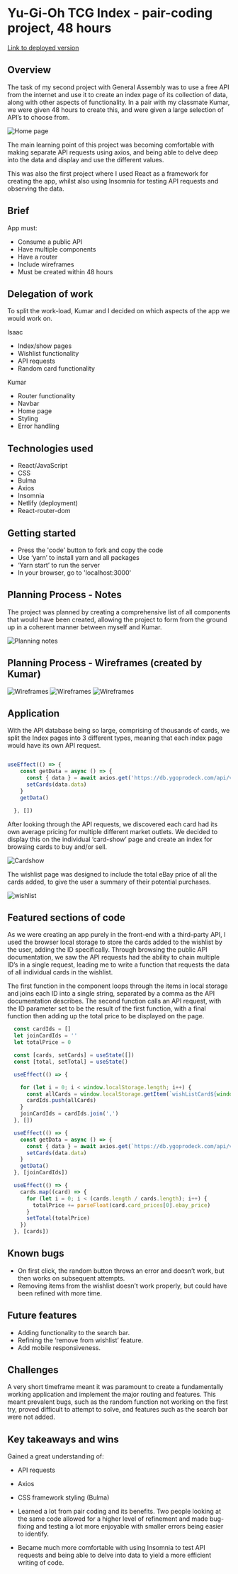 # Yu-Gi-Oh TCG Index - pair-coding project, 48 hours

[Link to deployed version](https://isaac-kumar-yugioh.netlify.app/)

## Overview

The task of my second project with General Assembly was to use a free API from the internet and use it to create an index page of its collection of data, along with other aspects of functionality. In a pair with my classmate Kumar, we were given 48 hours to create this, and were given a large selection of API’s to choose from.

![Home page](https://i.ibb.co/Fn7HyvW/Screenshot-2022-01-24-at-13-30-15.png)



The main learning point of this project was becoming comfortable with making separate API requests using axios, and being able to delve deep into the data and display and use the different values.

This was also the first project where I used React as a framework for creating the app, whilst also using Insomnia for testing API requests and observing the data.

## Brief

App must:
- Consume a public API
- Have multiple components
- Have a router
- Include wireframes
- Must be created within 48 hours

## Delegation of work

To split the work-load, Kumar and I decided on which aspects of the app we would work on. 

Isaac

- Index/show pages
- Wishlist functionality
- API requests
- Random card functionality 

Kumar

- Router functionality
- Navbar
- Home page
- Styling
- Error handling

## Technologies used

- React/JavaScript
- CSS
- Bulma
- Axios
- Insomnia
- Netlify (deployment)
- React-router-dom

## Getting started

- Press the 'code' button to fork and copy the code
- Use ‘yarn’ to install yarn and all packages
- ‘Yarn start’ to run the server
- In your browser, go to 'localhost:3000'

## Planning Process - Notes

The project was planned by creating a comprehensive list of all components that would have been created, allowing the project to form from the ground up in a coherent manner between myself and Kumar. 

![Planning notes](https://i.ibb.co/0qLnXd0/Screenshot-2022-01-24-at-13-33-26.png)

## Planning Process - Wireframes (created by Kumar)

![Wireframes](https://i.ibb.co/RSjbTzX/Screenshot-2022-01-24-at-13-38-32.png)
![Wireframes](https://i.ibb.co/SXtMhCm/Screenshot-2022-01-24-at-13-39-21.png)
![Wireframes](https://i.ibb.co/BzBh2pb/Screenshot-2022-01-24-at-13-40-01.png)


 










## Application

With the API database being so large, comprising of thousands of cards, we split the Index pages into 3 different types, meaning that each index page would have its own API request. 

```javascript

useEffect(() => {
    const getData = async () => {
      const { data } = await axios.get('https://db.ygoprodeck.com/api/v7/cardinfo.php?type=spell%20card')
      setCards(data.data)
    }
    getData()

  }, [])

```










After looking through the API requests, we discovered each card had its own average pricing for multiple different market outlets. We decided to display this on the individual ‘card-show’ page and create an index for browsing cards to buy and/or sell.

![Cardshow](https://i.ibb.co/WG49HBV/Screenshot-2022-01-24-at-13-42-27.png)


The wishlist page was designed to include the total eBay price of all the cards added, to give the user a summary of their potential purchases.

![wishlist](https://i.ibb.co/C6MpLzK/Screenshot-2022-01-24-at-13-43-22.png)







## Featured sections of code

As we were creating an app purely in the front-end with a third-party API, I used the browser local storage to store the cards added to the wishlist by the user, adding the ID specifically. Through browsing the public API documentation, we saw the API requests had the ability to chain multiple ID’s in a single request, leading me to write a function that requests the data of all individual cards in the wishlist. 

The first function in the component loops through the items in local storage and joins each ID into a single string, separated by a comma as the API documentation describes. The second function calls an API request, with the ID parameter set to be the result of the first function, with a final function then adding up the total price to be displayed on the page.

```javascript
  const cardIds = []
  let joinCardIds = ''
  let totalPrice = 0

  const [cards, setCards] = useState([])
  const [total, setTotal] = useState()

  useEffect(() => {

    for (let i = 0; i < window.localStorage.length; i++) {
      const allCards = window.localStorage.getItem(`wishListCard${window.localStorage.length - (1 + i)}`)
      cardIds.push(allCards)
    }
    joinCardIds = cardIds.join(',')
  }, [])

  useEffect(() => {
    const getData = async () => {
      const { data } = await axios.get(`https://db.ygoprodeck.com/api/v7/cardinfo.php?id=${joinCardIds}`)
      setCards(data.data)
    }
    getData()
  }, [joinCardIds])

  useEffect(() => {
    cards.map((card) => {
      for (let i = 0; i < (cards.length / cards.length); i++) {
        totalPrice += parseFloat(card.card_prices[0].ebay_price)
      }
      setTotal(totalPrice)
    })
  }, [cards])

```






## Known bugs

- On first click, the random button throws an error and doesn’t work, but then works on subsequent attempts.
- Removing items from the wishlist doesn’t work properly, but could have been refined with more time.

## Future features

- Adding functionality to the search bar.
- Refining the ‘remove from wishlist’ feature.
- Add mobile responsiveness.

## Challenges

A very short timeframe meant it was paramount to create a fundamentally working application and implement the major routing and features. This meant prevalent bugs, such as the random function not working on the first try, proved difficult to attempt to solve, and features such as the search bar were not added. 

## Key takeaways and wins

Gained a great understanding of:

- API requests
- Axios
- CSS framework styling (Bulma)

- Learned a lot from pair coding and its benefits. Two people looking at the same code allowed for a higher level of refinement and made bug-fixing and testing a lot more enjoyable with smaller errors being easier to identify. 
- Became much more comfortable with using Insomnia to test API requests and being able to delve into data to yield a more efficient writing of code. 


 

